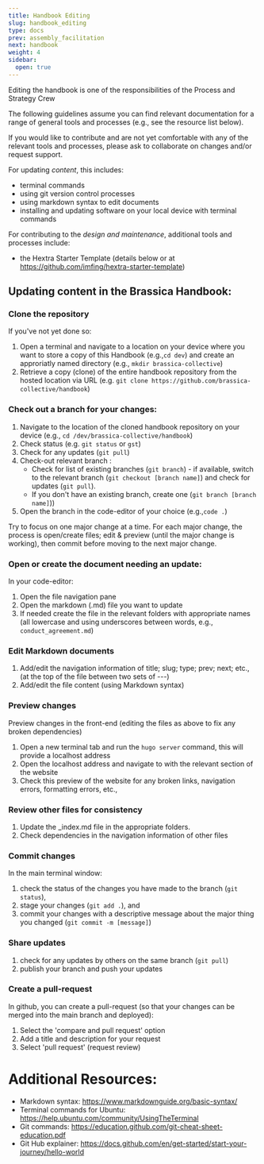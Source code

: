 ```yaml
---
title: Handbook Editing
slug: handbook_editing
type: docs
prev: assembly_facilitation
next: handbook
weight: 4
sidebar:
  open: true
---
```


Editing the handbook is one of the responsibilities of the Process and Strategy Crew 

The following guidelines assume you can find relevant documentation for a range of general tools and processes (e.g., see the resource list below). 

If you would like to contribute and are not yet comfortable with any of the relevant tools and processes, please ask to collaborate on changes and/or request support. 

For updating *content*, this includes: 
* terminal commands
* using git version control processes 
* using markdown syntax to edit documents
* installing and updating software on your local device with terminal commands

For contributing to the *design and maintenance*, additional tools and processes include: 
* the Hextra Starter Template (details below or at https://github.com/imfing/hextra-starter-template)

## Updating content in the Brassica Handbook: 

### Clone the repository
If you've not yet done so: 
1. Open a terminal and navigate to a location on your device where you want to store a copy of this Handbook (e.g.,`cd dev`) and create an approriatly named directory (e.g., `mkdir brassica-collective`) 
2. Retrieve a copy (clone) of the entire handbook repository from the hosted location via URL (e.g. 
`git clone https://github.com/brassica-collective/handbook`)

### Check out a branch for your changes: 
1. Navigate to the location of the cloned handbook repository on your device 
(e.g., `cd /dev/brassica-collective/handbook`)
2. Check status 
(e.g. `git status` or `gst`)
3. Check for any updates (`git pull`)
4. Check-out relevant branch :
    * Check for list of existing branches (`git branch`) - if available, switch to the relevant branch (`git checkout [branch name]`) and check for updates (`git pull`). 
    * If you don't have an existing branch, create one (`git branch [branch name]`)) 
5. Open the branch in the code-editor of your choice 
(e.g.,`code .`)
 
Try to focus on one major change at a time. For each major change, the process is open/create files; edit & preview (until the major change is working), then commit before moving to the next major change. 

### Open or create the document needing an update: 
In your code-editor:
1. Open the file navigation pane
2. Open the markdown (.md) file you want to update 
3. If needed create the file in the relevant folders with appropriate names (all lowercase and using underscores between words, e.g., `conduct_agreement.md`)

### Edit Markdown documents
1. Add/edit the navigation information of title; slug; type; prev; next; etc., (at the top of the file between two sets of ---)
2. Add/edit the file content (using Markdown syntax)

### Preview changes
Preview changes in the front-end (editing the files  as above to fix any broken dependencies)
1. Open a new terminal tab and run the `hugo server` command, this will provide a localhost address 
2. Open the localhost address and navigate to with the relevant section of the website  
3. Check this preview of the website for any broken links, navigation errors, formatting errors, etc.,  

### Review other files for consistency
1. Update the _index.md file in the appropriate folders.
2. Check dependencies in the navigation information of other files 

### Commit changes
In the main terminal window: 
1. check the status of the changes you have made to the branch (`git status`),
2. stage your changes (`git add .`), and 
3. commit your changes with a descriptive message about the major thing you changed (`git commit -m [message]`) 

### Share updates
1. check for any updates by others on the same branch (`git pull`)
2. publish your branch and push your updates 

### Create a pull-request  
In github, you can create a pull-request (so that your changes can be merged into the main branch and deployed): 
1. Select the 'compare and pull request' option
2. Add a title and description for your request
3. Select 'pull request' (request review) 

# Additional Resources:
* Markdown syntax: https://www.markdownguide.org/basic-syntax/  
* Terminal commands for Ubuntu: https://help.ubuntu.com/community/UsingTheTerminal 
* Git commands: https://education.github.com/git-cheat-sheet-education.pdf
* Git Hub explainer: https://docs.github.com/en/get-started/start-your-journey/hello-world 